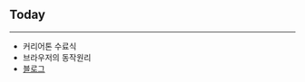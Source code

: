 ## Today

---

- 커리어톤 수료식
- 브라우저의 동작원리
- [블로그](https://velog.io/@yeahzzl/%EB%B8%8C%EB%9D%BC%EC%9A%B0%EC%A0%80%EC%9D%98-%EB%8F%99%EC%9E%91%EC%9B%90%EB%A6%AC)
